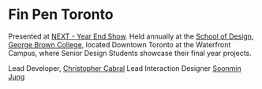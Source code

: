 # Fin Pen Toronto

Presented at [NEXT - Year End Show](http://yearendshow.schoolofdesign.ca/). Held annually at the [School of Design, George Brown College](https://www.georgebrown.ca/design/), located Downtown Toronto at the Waterfront Campus, where Senior Design Students showcase their final year projects.

Lead Developer, [Christopher Cabral](https://github.com/Cabralcm)
Lead Interaction Designer [Soonmin Jung](https://www.soonminjung.com/)


   
